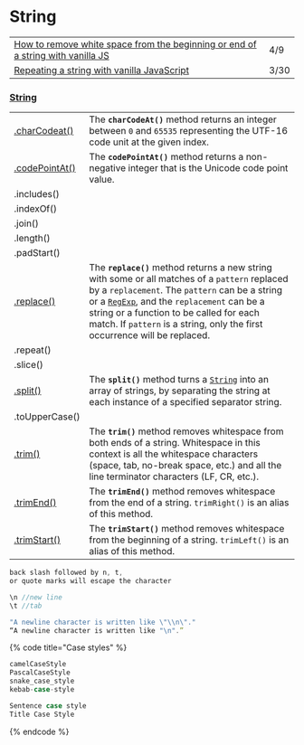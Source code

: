 # String

|  |  |
| :--- | :--- |
| [How to remove white space from the beginning or end of a string with vanilla JS](https://gomakethings.com/how-to-remove-white-space-from-the-beginning-or-end-of-a-string-with-vanilla-js/?mc_cid=9d68dee46f&mc_eid=[UNIQID]) | 4/9 |
| [Repeating a string with vanilla JavaScript](https://gomakethings.com/repeating-a-string-with-vanilla-javascript/?mc_cid=488e8f4357&mc_eid=[UNIQID]) | 3/30 |

### [String](https://developer.mozilla.org/en-US/docs/Web/JavaScript/Reference/Global_Objects/String)

|  |  |
| :--- | :--- |
| [.charCodeat\(\)](https://developer.mozilla.org/en-US/docs/Web/JavaScript/Reference/Global_Objects/String/charCodeAt) | The **`charCodeAt()`** method returns an integer between `0` and `65535` representing the UTF-16 code unit at the given index. |
| [.codePointAt\(\)](https://developer.mozilla.org/en-US/docs/Web/JavaScript/Reference/Global_Objects/String/codePointAt) | The **`codePointAt()`** method returns a non-negative integer that is the Unicode code point value. |
| .includes\(\) |  |
| .indexOf\(\) |  |
| .join\(\) |  |
| .length\(\) |  |
| .padStart\(\) |  |
| [.replace\(\)](https://developer.mozilla.org/en-US/docs/Web/JavaScript/Reference/Global_Objects/String/replace) | The **`replace()`** method returns a new string with some or all matches of a `pattern` replaced by a `replacement`. The `pattern` can be a string or a [`RegExp`](https://developer.mozilla.org/en-US/docs/Web/JavaScript/Reference/Global_Objects/RegExp), and the `replacement` can be a string or a function to be called for each match. If `pattern` is a string, only the first occurrence will be replaced. |
| .repeat\(\) |  |
| .slice\(\) |  |
| [.split\(\)](https://developer.mozilla.org/en-US/docs/Web/JavaScript/Reference/Global_Objects/String/split) | The **`split()`** method turns a [`String`](https://developer.mozilla.org/en-US/docs/Web/JavaScript/Reference/Global_Objects/String) into an array of strings, by separating the string at each instance of a specified separator string. |
| .toUpperCase\(\) |  |
| [.trim\(\)](https://developer.mozilla.org/en-US/docs/Web/JavaScript/Reference/Global_Objects/String/Trim) | The **`trim()`** method removes whitespace from both ends of a string. Whitespace in this context is all the whitespace characters \(space, tab, no-break space, etc.\) and all the line terminator characters \(LF, CR, etc.\).  |
| [.trimEnd\(\)](https://developer.mozilla.org/en-US/docs/Web/JavaScript/Reference/Global_Objects/String/trimEnd) | The **`trimEnd()`** method removes whitespace from the end of a string. `trimRight()` is an alias of this method. |
| [.trimStart\(\)](https://developer.mozilla.org/en-US/docs/Web/JavaScript/Reference/Global_Objects/String/trimStart) | The **`trimStart()`** method removes whitespace from the beginning of a string. `trimLeft()` is an alias of this method. |

```javascript
back slash followed by n, t, 
or quote marks will escape the character

\n //new line
\t //tab

"A newline character is written like \"\\n\"."
“A newline character is written like "\n".”
```

{% code title="Case styles" %}
```javascript
camelCaseStyle
PascalCaseStyle
snake_case_style
kebab-case-style

Sentence case style
Title Case Style
```
{% endcode %}

